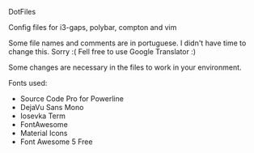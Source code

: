 DotFiles

Config files for i3-gaps, polybar, compton and vim

Some file names and comments are in portuguese.
I didn't have time to change this. Sorry :(
Fell free to use Google Translator :)

Some changes are necessary in the files to work in your environment.

Fonts used:
- Source Code Pro for Powerline
- DejaVu Sans Mono
- Iosevka Term
- FontAwesome
- Material Icons
- Font Awesome 5 Free
